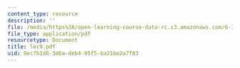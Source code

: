 ```yaml
---
content_type: resource
description: ''
file: /media/https%3A/open-learning-course-data-rc.s3.amazonaws.com/6-336j-introduction-to-numerical-simulation-sma-5211-fall-2003/9ec7b1d63d6adeb495f5ba21be2a7f83_lec9.pdf
file_type: application/pdf
resourcetype: Document
title: lec9.pdf
uid: 9ec7b1d6-3d6a-deb4-95f5-ba21be2a7f83
---
```

